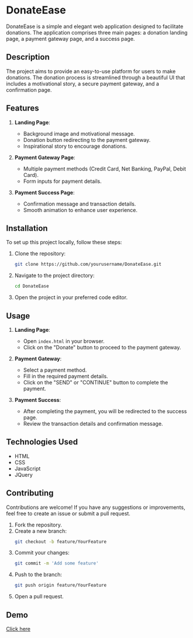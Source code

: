 # DonateEase

DonateEase is a simple and elegant web application designed to facilitate donations. The application comprises three main pages: a donation landing page, a payment gateway page, and a success page.

## Description

The project aims to provide an easy-to-use platform for users to make donations. The donation process is streamlined through a beautiful UI that includes a motivational story, a secure payment gateway, and a confirmation page.

## Features

1. **Landing Page**:
    - Background image and motivational message.
    - Donation button redirecting to the payment gateway.
    - Inspirational story to encourage donations.

2. **Payment Gateway Page**:
    - Multiple payment methods (Credit Card, Net Banking, PayPal, Debit Card).
    - Form inputs for payment details.

3. **Payment Success Page**:
    - Confirmation message and transaction details.
    - Smooth animation to enhance user experience.
  
## Installation

To set up this project locally, follow these steps:

1. Clone the repository:
    ```bash
    git clone https://github.com/yourusername/DonateEase.git
    ```

2. Navigate to the project directory:
    ```bash
    cd DonateEase
    ```

3. Open the project in your preferred code editor.

## Usage

1. **Landing Page**:
    - Open `index.html` in your browser.
    - Click on the "Donate" button to proceed to the payment gateway.

2. **Payment Gateway**:
    - Select a payment method.
    - Fill in the required payment details.
    - Click on the "SEND" or "CONTINUE" button to complete the payment.

3. **Payment Success**:
    - After completing the payment, you will be redirected to the success page.
    - Review the transaction details and confirmation message.
  
## Technologies Used

- HTML
- CSS
- JavaScript
- JQuery

## Contributing

Contributions are welcome! If you have any suggestions or improvements, feel free to create an issue or submit a pull request.

1. Fork the repository.
2. Create a new branch:
    ```bash
    git checkout -b feature/YourFeature
    ```
3. Commit your changes:
    ```bash
    git commit -m 'Add some feature'
    ```
4. Push to the branch:
    ```bash
    git push origin feature/YourFeature
    ```
5. Open a pull request.

## Demo

[Click here]()
